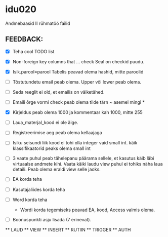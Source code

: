 # idu020
Andmebaasid II rühmatöö failid


## FEEDBACK:

- [x] Teha cool TODO list
- [x] Non-foreign key columns that   ... check    Seal on checkid puudu.
- [X] Isik.parool=parool    Tabelis peavad olema hashid, mitte paroolid
- [ ] Tõstutundetu email peab olema.  Upper või lower peab olema. 
- [ ] Seda reeglit ei old, et emailis on väiketähed.
- [ ] Emaili õrge vormi  check  peab olema  tilde tärn         ~ asemel mingi *
- [x] Kirjeldus peab olema 1000 ja kommentaar kah 1000, mitte 255
- [ ] Laua_materjal_kood ei ole äige. 
- [ ] Registreerimise aeg peab olema kellaajaga
- [ ] Isiku seisundi liik kood ei tohi olla integer vaid small int. käik klassifikaatorid peaks olema small int
- [ ] 3 vaate puhul peab tähelepanu päärama sellele, et kasutus käib läbi virtuaalse andmete kihi. Vaata käiki laudu view puhul ei tohiks näha laua detaili. Peab olema eraldi view selle jaoks.
- [ ] EA korda teha
- [ ] Kasutajaliides korda teha
- [ ] Word korda teha
  * Wordi korda tegemiseks peavad EA, kood, Access valmis olema.
  
- [ ]  Boonuspunkti asju lisada (7 erinevat).


** LAUD
** VIEW
** INSERT 
** RUTIIN
** TRIGGER
** AUTH
